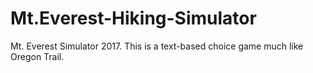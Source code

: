 # Mt.Everest-Hiking-Simulator
Mt. Everest Simulator 2017. This is a text-based choice game much like Oregon Trail.
